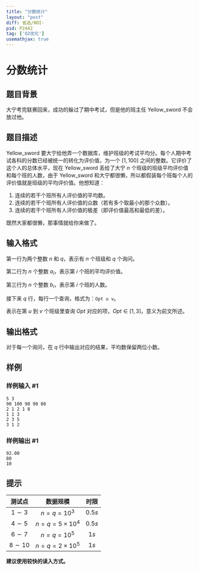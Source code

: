 ```yaml
---
title: "分数统计"
layout: "post"
diff: 省选/NOI-
pid: P2442
tag: ['O2优化']
usemathjax: true
---
```


# 分数统计
## 题目背景

大宁考完联赛回来，成功的躲过了期中考试，但是他的班主任 Yellow_sword  不会放过他。
## 题目描述

Yellow_sword 要大宁给他弄一个数据库，维护班级的考试平均分。每个人期中考试各科的分数已经被统一的转化为评价值，为一个 $[1,100]$ 之间的整数。它评价了这个人的总体水平，现在 Yellow_sword 丢给了大宁 $n$ 个班级的班级平均评价值和每个班的人数，由于 Yellow_sword 和大宁都很懒，所以都假装每个班每个人的评价值就是班级的平均评价值。他想知道：

1. 连续的若干个班所有人评价值的平均数。
2. 连续的若干个班所有人评价值的众数（若有多个取最小的那个众数）。
3. 连续的若干个班所有人评价值的极差（即评价值最高和最低的差）。

既然大家都很懒，那事情就给你来做了。
## 输入格式

第一行为两个整数 $n$ 和 $q$，表示有 $n$ 个班级和 $q$ 个询问。

第二行为 $n$ 个整数 $a_i$，表示第 $i$ 个班的平均评价值。

第三行为 $n$ 个整数 $b_i$，表示第 $i$ 个班的人数。

接下来 $q$ 行，每行一个查询，格式为：`Opt u v`。

表示在第 $u$ 到 $v$ 个班级里查询 $Opt$ 对应的项，$Opt\in[1,3]$，意义为前文所述。
## 输出格式

对于每一个询问，在 $q$ 行中输出对应的结果，平均数保留两位小数。
## 样例

### 样例输入 #1
```
5 3
90 100 90 90 80
2 1 2 1 8
1 1 3
2 3 5
3 1 2

```
### 样例输出 #1
```
92.00
80
10

```
## 提示

|测试点| 数据规模| 时限 |
| :-------:| :----:| :----: |
| $1\sim3$ |$n=q=10^3$| $0.5s$ |
|$4\sim5$| $n=q=5\times 10^4$| $0.5s$ |
| $6\sim 7$ |     $n=q=10^5$| $1s$ |
| $8\sim 10$ |  $n=q=2\times 10^5$| $1s$ |

**建议使用较快的读入方式。**
